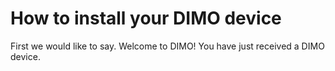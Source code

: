 # How to install your DIMO device

First we would like to say. Welcome to DIMO! You have just received a DIMO device.&#x20;
